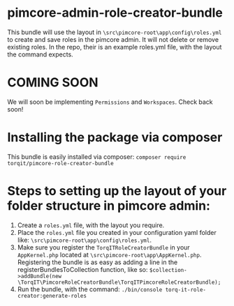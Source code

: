 # pimcore-admin-role-creator-bundle

This bundle will use the layout in `\src\pimcore-root\app\config\roles.yml` to create and save roles in the pimcore admin. It will not delete or remove existing roles. In the repo, their is an example roles.yml file, with the layout the command expects.

# COMING SOON

We will soon be implementing `Permissions` and `Workspaces`. Check back soon!

# Installing the package via composer

This bundle is easily installed via composer: `composer require torqit/pimcore-role-creator-bundle`

# Steps to setting up the layout of your folder structure in pimcore admin:
1. Create a `roles.yml` file, with the layout you require.
2. Place the `roles.yml` file you created in your configuration yaml folder like: `\src\pimcore-root\app\config\roles.yml`.
3. Make sure you register the `TorqITRoleCreatorBundle` in your `AppKernel.php` located at `\src\pimcore-root\app\AppKernel.php`. Registering the bundle is as easy as adding a line in the registerBundlesToCollection function, like so: `$collection->addBundle(new \TorqIT\PimcoreRoleCreatorBundle\TorqITPimcoreRoleCreatorBundle);`
4. Run the bundle, with the command: `./bin/console torq-it-role-creator:generate-roles`
